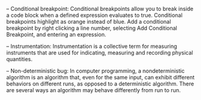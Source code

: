 – Conditional breakpoint: Conditional breakpoints allow you to break inside a code block when a defined expression evaluates to true. 
Conditional breakpoints highlight as orange instead of blue. Add a conditional breakpoint by right clicking a line number, 
selecting Add Conditional Breakpoint, and entering an expression.


– Instrumentation: Instrumentation is a collective term for measuring instruments that are used for indicating,
 measuring and recording physical quantities.



– Non-deterministic bug: In computer programming, a nondeterministic algorithm is an algorithm that, even for the same input,
 can exhibit different behaviors on different runs, as opposed to a deterministic algorithm. There are several ways an algorithm 
 may behave differently from run to run.
